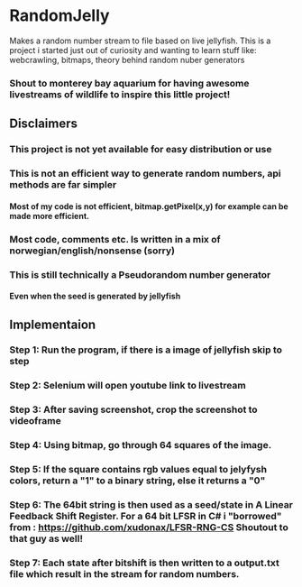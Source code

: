 # RandomJelly
Makes a random number stream to file based on live jellyfish. 
This is a project i started just out of curiosity and wanting to learn stuff like: webcrawling, bitmaps, theory behind random nuber generators 
### Shout to monterey bay aquarium for having awesome livestreams of wildlife to inspire this little project!

## Disclaimers

### This project is not yet available for easy distribution or use 

### This is not an efficient way to generate random numbers, api methods are far simpler 
#### Most of my code is not efficient, bitmap.getPixel(x,y) for example can be made more efficient.
### Most code, comments etc. Is written in a mix of norwegian/english/nonsense (sorry)

### This is still technically a Pseudorandom number generator
#### Even when the seed is generated by jellyfish 

## Implementaion 
### Step 1: Run the program, if there is a image of jellyfish skip to step 
### Step 2: Selenium will open youtube link to livestream 
### Step 3: After saving screenshot, crop the screenshot to videoframe 
### Step 4: Using bitmap, go through 64 squares of the image.
### Step 5: If the square contains rgb values equal to jelyfysh colors, return a "1" to a binary string, else it returns a "0"
### Step 6: The 64bit string is then used as a seed/state in A Linear Feedback Shift Register. For a 64 bit LFSR in C# i "borrowed" from : https://github.com/xudonax/LFSR-RNG-CS Shoutout to that guy as well! 
### Step 7: Each state after bitshift is then written to a output.txt file which result in the stream for random numbers. 

